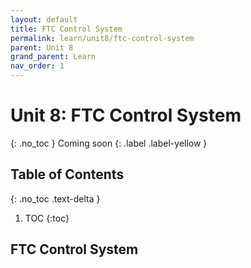 ```yaml
---
layout: default
title: FTC Control System
permalink: learn/unit8/ftc-control-system
parent: Unit 8
grand_parent: Learn
nav_order: 1
---
```


# Unit 8: FTC Control System
{: .no_toc }
Coming soon
{: .label .label-yellow }

## Table of Contents
{: .no_toc .text-delta }

1. TOC
{:toc}

## FTC Control System